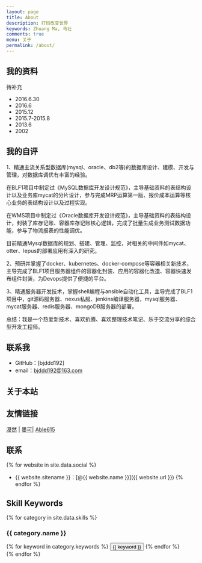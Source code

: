 ```yaml
---
layout: page
title: About
description: 打码改变世界
keywords: Zhuang Ma, 马壮
comments: true
menu: 关于
permalink: /about/
---
```


## 我的资料	

待补充

* 2016.6.30  
* 2016.6  
* 2015.12  
* 2015.7-2015.8  
* 2013.6  
* 2002 

## 我的自评

1、精通主流关系型数据库(mysql、oracle、db2等)的数据库设计、建模、开发与管理，对数据库调优有丰富的经验。

在BLF1项目中制定过《MySQL数据库开发设计规范》，主导基础资料的表结构设计以及业务库mycat的分片设计，参与完成MRP运算第一版、报价成本运算等核心业务的表结构设计以及过程实现。

在WMS项目中制定过《Oracle数据库开发设计规范》，主导基础资料的表结构设计，封装了库存记账、容器库存记账核心逻辑，完成了批量生成业务测试数据功能，参与了物流报表的性能调优。

目前精通Mysql数据库的规划、搭建、管理、监控，对相关的中间件如mycat、otter、lepus的部署应用有深入的研究。

2、预研并掌握了docker、kubernetes、docker-compose等容器相关新技术，主导完成了BLF1项目服务器组件的容器化封装、应用的容器化改造、容器快速发布组件封装，为Devops提供了便捷的平台。

3、精通服务器开发技术，掌握shell编程与ansible自动化工具，主导完成了BLF1项目中，git源码服务器、nexus私服、jenkins编译服务器，mysql服务器、mycat服务器、redis服务器、mongoDB服务器的部署。

总结：我是一个热爱新技术、喜欢折腾、喜欢整理技术笔记、乐于交流分享的综合型开发工程师。



## 联系我

* GitHub：[bjddd192]
* email：bjddd192@163.com


## 关于本站


## 友情链接

[漠然](https://mritd.me/) \| [墨可](https://silencesk.github.io/)\| [Able615](http://www.ttbrook.com/)

## 联系

{% for website in site.data.social %}
* {{ website.sitename }}：[@{{ website.name }}]({{ website.url }})
{% endfor %}

## Skill Keywords

{% for category in site.data.skills %}
### {{ category.name }}
<div class="btn-inline">
{% for keyword in category.keywords %}
<button class="btn btn-outline" type="button">{{ keyword }}</button>
{% endfor %}
</div>
{% endfor %}
